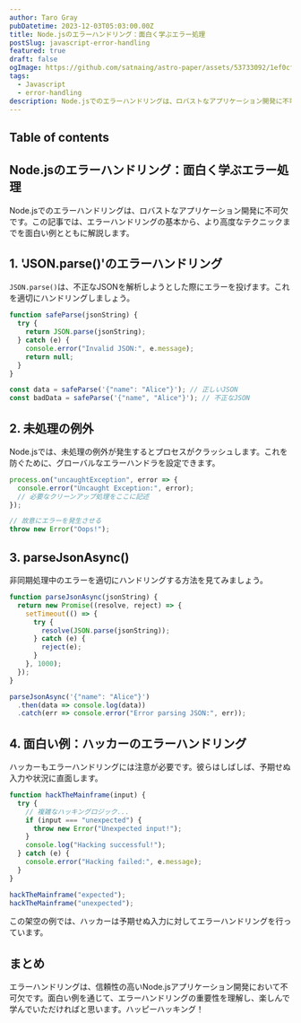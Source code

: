 ```yaml
---
author: Taro Gray
pubDatetime: 2023-12-03T05:03:00.00Z
title: Node.jsのエラーハンドリング：面白く学ぶエラー処理
postSlug: javascript-error-handling
featured: true
draft: false
ogImage: https://github.com/satnaing/astro-paper/assets/53733092/1ef0cf03-8137-4d67-ac81-84a032119e3a
tags:
  - Javascript
  - error-handling
description: Node.jsでのエラーハンドリングは、ロバストなアプリケーション開発に不可欠です。この記事では、エラーハンドリングの基本から、より高度なテクニックまでを面白い例とともに解説します。
---
```


## Table of contents

## Node.jsのエラーハンドリング：面白く学ぶエラー処理

Node.jsでのエラーハンドリングは、ロバストなアプリケーション開発に不可欠です。この記事では、エラーハンドリングの基本から、より高度なテクニックまでを面白い例とともに解説します。

## 1. 'JSON.parse()'のエラーハンドリング

`JSON.parse()`は、不正なJSONを解析しようとした際にエラーを投げます。これを適切にハンドリングしましょう。

```javascript
function safeParse(jsonString) {
  try {
    return JSON.parse(jsonString);
  } catch (e) {
    console.error("Invalid JSON:", e.message);
    return null;
  }
}

const data = safeParse('{"name": "Alice"}'); // 正しいJSON
const badData = safeParse('{"name", "Alice"}'); // 不正なJSON
```

## 2. 未処理の例外

Node.jsでは、未処理の例外が発生するとプロセスがクラッシュします。これを防ぐために、グローバルなエラーハンドラを設定できます。

```javascript
process.on("uncaughtException", error => {
  console.error("Uncaught Exception:", error);
  // 必要なクリーンアップ処理をここに記述
});

// 故意にエラーを発生させる
throw new Error("Oops!");
```

## 3. parseJsonAsync()

非同期処理中のエラーを適切にハンドリングする方法を見てみましょう。

```javascript
function parseJsonAsync(jsonString) {
  return new Promise((resolve, reject) => {
    setTimeout(() => {
      try {
        resolve(JSON.parse(jsonString));
      } catch (e) {
        reject(e);
      }
    }, 1000);
  });
}

parseJsonAsync('{"name": "Alice"}')
  .then(data => console.log(data))
  .catch(err => console.error("Error parsing JSON:", err));
```

## 4. 面白い例：ハッカーのエラーハンドリング

ハッカーもエラーハンドリングには注意が必要です。彼らはしばしば、予期せぬ入力や状況に直面します。

```javascript
function hackTheMainframe(input) {
  try {
    // 複雑なハッキングロジック...
    if (input === "unexpected") {
      throw new Error("Unexpected input!");
    }
    console.log("Hacking successful!");
  } catch (e) {
    console.error("Hacking failed:", e.message);
  }
}

hackTheMainframe("expected");
hackTheMainframe("unexpected");
```

この架空の例では、ハッカーは予期せぬ入力に対してエラーハンドリングを行っています。

## まとめ

エラーハンドリングは、信頼性の高いNode.jsアプリケーション開発において不可欠です。面白い例を通じて、エラーハンドリングの重要性を理解し、楽しんで学んでいただければと思います。ハッピーハッキング！
